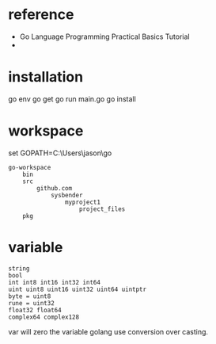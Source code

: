 
# reference
 

*   Go Language Programming Practical Basics Tutorial 
* 

# installation

go env
go get
go run main.go
go install

# workspace


set GOPATH=C:\Users\jason\go

```
go-workspace
	bin
	src
		github.com
			sysbender
				myproject1
					project_files
	pkg
```

# variable

```
string
bool
int int8 int16 int32 int64
uint uint8 uint16 uint32 uint64 uintptr
byte = uint8
rune = uint32
float32 float64
complex64 complex128
```
var will zero the variable
golang use conversion over casting.

<!--stackedit_data:
eyJoaXN0b3J5IjpbNTIzMzYzNDU1LDExNDM2MzY0MTcsLTg2Mj
A0ODEzMSwxNzg4NjM1ODIyLC0xNTE2NDc0MzM0LDczNzM0ODkw
NywtODkzMjk4ODkyLDgyODM4MDEyNF19
-->